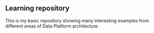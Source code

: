 ## Learning repository

This is my basic repository showing many interesting examples from different areas of Data Platform architecture.
